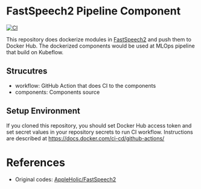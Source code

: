 # FastSpeech2 Pipeline Component
[![CI](https://github.com/lunarbridge/fastspeech2-pipeline-component/actions/workflows/ci.yml/badge.svg?branch=master)](https://github.com/lunarbridge/fastspeech2-pipeline-component/actions/workflows/ci.yml)

This repository does dockerize modules in [FastSpeech2](https://github.com/AppleHolic/FastSpeech2)  and push them to Docker Hub.
The dockerized components would be used at MLOps pipeline that build on Kubeflow.
## Strucutres
* workflow: GitHub Action that does CI to the components
* components: Components source
## Setup Environment
If you cloned this repository, you should set Docker Hub access token and set secret values in your repository secrets to run CI workflow.
Instructions are described at https://docs.docker.com/ci-cd/github-actions/

# References
* Original codes: [AppleHolic/FastSpeech2](https://github.com/AppleHolic/FastSpeech2)
